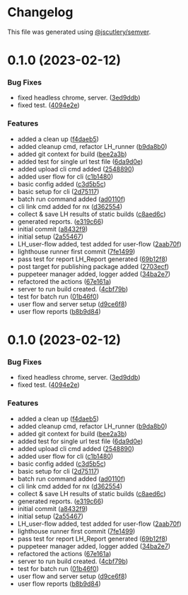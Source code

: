 # Changelog

This file was generated using [@jscutlery/semver](https://github.com/jscutlery/semver).

# 0.1.0 (2023-02-12)


### Bug Fixes

* fixed headless chrome, server. ([3ed9ddb](https://github.com/Avi98/pref-tools/commit/3ed9ddba0cda9548f4540bed92022fbadfcad069))
* fixed test. ([4094e2e](https://github.com/Avi98/pref-tools/commit/4094e2e41b904438ab5fbbeb3069e41c156b001e))


### Features

* added a clean up ([f4daeb5](https://github.com/Avi98/pref-tools/commit/f4daeb5967cbe1b1df18ed4f11d8c1630b0284c1))
* added cleanup cmd, refactor LH_runner ([b9da8b0](https://github.com/Avi98/pref-tools/commit/b9da8b0db7924a4f78c79ba2bc2e63998e6c9488))
* added git context for build ([bee2a3b](https://github.com/Avi98/pref-tools/commit/bee2a3b8de5e8fa6543e5ca7cf64a4acd7eb8984))
* added test for single url test file ([6da9d0e](https://github.com/Avi98/pref-tools/commit/6da9d0e957b3d9f5a23c5cbf8a36dee8f4903110))
* added upload cli cmd added ([2548890](https://github.com/Avi98/pref-tools/commit/254889093fc58ff132183276eb2eb312cb03c20b))
* added user flow for cli ([c1b1480](https://github.com/Avi98/pref-tools/commit/c1b14809ddd45195b9a3ef70d4543510df67f5df))
* basic config added ([c3d5b5c](https://github.com/Avi98/pref-tools/commit/c3d5b5cc31a5ba342f42e5ad74ea7ac22bb8b6bf))
* basic setup for cli ([2d75117](https://github.com/Avi98/pref-tools/commit/2d751174254fc50c3cb34e04a13bc758fe36eff1))
* batch run command added ([ad0110f](https://github.com/Avi98/pref-tools/commit/ad0110fc8702a5d84172b3c982bfd3e9e04f7a90))
* cli link cmd added for nx ([d362554](https://github.com/Avi98/pref-tools/commit/d36255482649a63f1df1f1be916e198d9f87b1db))
* collect & save LH results of static builds ([c8aed6c](https://github.com/Avi98/pref-tools/commit/c8aed6c5bc2a02fb4bab9ab3817b2cc91e6e4967))
* generated reports. ([e319c66](https://github.com/Avi98/pref-tools/commit/e319c66f492467c64e2fe55fd7a836cc03001bf3))
* initial commit ([a8432f9](https://github.com/Avi98/pref-tools/commit/a8432f9af8552af2f03fb0520c33814685ff0984))
* initial setup ([2a55467](https://github.com/Avi98/pref-tools/commit/2a55467439688c9bffbe5b1af54a7f6a69e4ffbf))
* LH_user-flow added, test added for user-flow ([2aab70f](https://github.com/Avi98/pref-tools/commit/2aab70f7e738c17abaab0c6185673665b256c5e9))
* lighthouse runner first commit ([7fe1499](https://github.com/Avi98/pref-tools/commit/7fe149947a03e2540b778f9bb8dedc596b5f6c62))
* pass test for report LH_Report generated ([69b12f8](https://github.com/Avi98/pref-tools/commit/69b12f819b7c6f82ba12ec9b28e7ed9dc3ea3deb))
* post target for publishing package added ([2703ecf](https://github.com/Avi98/pref-tools/commit/2703ecf940a5aa4cb39095e23bacdc333fb6ac3a))
* puppeteer manager added, logger added ([34ba2e7](https://github.com/Avi98/pref-tools/commit/34ba2e77f464a4ed183b47dad40a5d50a96b199f))
* refactored the actions ([67e161a](https://github.com/Avi98/pref-tools/commit/67e161a904c266d13b32390a1655e5385b0f9e58))
* server to run build created. ([4cbf79b](https://github.com/Avi98/pref-tools/commit/4cbf79bb9e5e2a8686479a03f4aed5c7b799616a))
* test for batch run ([01b46f0](https://github.com/Avi98/pref-tools/commit/01b46f0f2ffe7f0729ab06d2feb5c49ede758573))
* user flow and server setup ([d9ce6f8](https://github.com/Avi98/pref-tools/commit/d9ce6f8938397fb4ef1d6399753b1e17b4c827f7))
* user flow reports ([b8b9d84](https://github.com/Avi98/pref-tools/commit/b8b9d84223582ece3d46b99b898969342a032211))



# 0.1.0 (2023-02-12)


### Bug Fixes

* fixed headless chrome, server. ([3ed9ddb](https://github.com/Avi98/pref-tools/commit/3ed9ddba0cda9548f4540bed92022fbadfcad069))
* fixed test. ([4094e2e](https://github.com/Avi98/pref-tools/commit/4094e2e41b904438ab5fbbeb3069e41c156b001e))


### Features

* added a clean up ([f4daeb5](https://github.com/Avi98/pref-tools/commit/f4daeb5967cbe1b1df18ed4f11d8c1630b0284c1))
* added cleanup cmd, refactor LH_runner ([b9da8b0](https://github.com/Avi98/pref-tools/commit/b9da8b0db7924a4f78c79ba2bc2e63998e6c9488))
* added git context for build ([bee2a3b](https://github.com/Avi98/pref-tools/commit/bee2a3b8de5e8fa6543e5ca7cf64a4acd7eb8984))
* added test for single url test file ([6da9d0e](https://github.com/Avi98/pref-tools/commit/6da9d0e957b3d9f5a23c5cbf8a36dee8f4903110))
* added upload cli cmd added ([2548890](https://github.com/Avi98/pref-tools/commit/254889093fc58ff132183276eb2eb312cb03c20b))
* added user flow for cli ([c1b1480](https://github.com/Avi98/pref-tools/commit/c1b14809ddd45195b9a3ef70d4543510df67f5df))
* basic config added ([c3d5b5c](https://github.com/Avi98/pref-tools/commit/c3d5b5cc31a5ba342f42e5ad74ea7ac22bb8b6bf))
* basic setup for cli ([2d75117](https://github.com/Avi98/pref-tools/commit/2d751174254fc50c3cb34e04a13bc758fe36eff1))
* batch run command added ([ad0110f](https://github.com/Avi98/pref-tools/commit/ad0110fc8702a5d84172b3c982bfd3e9e04f7a90))
* cli link cmd added for nx ([d362554](https://github.com/Avi98/pref-tools/commit/d36255482649a63f1df1f1be916e198d9f87b1db))
* collect & save LH results of static builds ([c8aed6c](https://github.com/Avi98/pref-tools/commit/c8aed6c5bc2a02fb4bab9ab3817b2cc91e6e4967))
* generated reports. ([e319c66](https://github.com/Avi98/pref-tools/commit/e319c66f492467c64e2fe55fd7a836cc03001bf3))
* initial commit ([a8432f9](https://github.com/Avi98/pref-tools/commit/a8432f9af8552af2f03fb0520c33814685ff0984))
* initial setup ([2a55467](https://github.com/Avi98/pref-tools/commit/2a55467439688c9bffbe5b1af54a7f6a69e4ffbf))
* LH_user-flow added, test added for user-flow ([2aab70f](https://github.com/Avi98/pref-tools/commit/2aab70f7e738c17abaab0c6185673665b256c5e9))
* lighthouse runner first commit ([7fe1499](https://github.com/Avi98/pref-tools/commit/7fe149947a03e2540b778f9bb8dedc596b5f6c62))
* pass test for report LH_Report generated ([69b12f8](https://github.com/Avi98/pref-tools/commit/69b12f819b7c6f82ba12ec9b28e7ed9dc3ea3deb))
* puppeteer manager added, logger added ([34ba2e7](https://github.com/Avi98/pref-tools/commit/34ba2e77f464a4ed183b47dad40a5d50a96b199f))
* refactored the actions ([67e161a](https://github.com/Avi98/pref-tools/commit/67e161a904c266d13b32390a1655e5385b0f9e58))
* server to run build created. ([4cbf79b](https://github.com/Avi98/pref-tools/commit/4cbf79bb9e5e2a8686479a03f4aed5c7b799616a))
* test for batch run ([01b46f0](https://github.com/Avi98/pref-tools/commit/01b46f0f2ffe7f0729ab06d2feb5c49ede758573))
* user flow and server setup ([d9ce6f8](https://github.com/Avi98/pref-tools/commit/d9ce6f8938397fb4ef1d6399753b1e17b4c827f7))
* user flow reports ([b8b9d84](https://github.com/Avi98/pref-tools/commit/b8b9d84223582ece3d46b99b898969342a032211))
